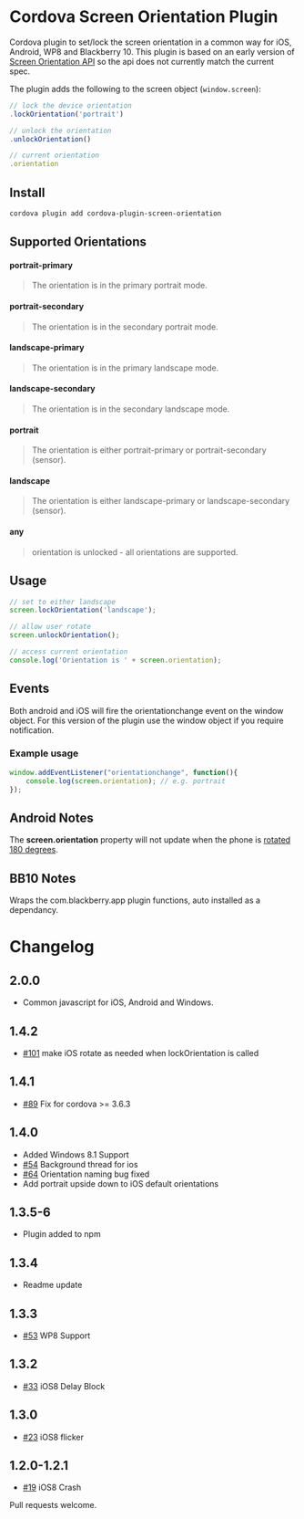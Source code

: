 <!--
# license: Licensed to the Apache Software Foundation (ASF) under one
#         or more contributor license agreements.  See the NOTICE file
#         distributed with this work for additional information
#         regarding copyright ownership.  The ASF licenses this file
#         to you under the Apache License, Version 2.0 (the
#         "License"); you may not use this file except in compliance
#         with the License.  You may obtain a copy of the License at
#
#           http://www.apache.org/licenses/LICENSE-2.0
#
#         Unless required by applicable law or agreed to in writing,
#         software distributed under the License is distributed on an
#         "AS IS" BASIS, WITHOUT WARRANTIES OR CONDITIONS OF ANY
#         KIND, either express or implied.  See the License for the
#         specific language governing permissions and limitations
#         under the License.
-->

# Cordova Screen Orientation Plugin

Cordova plugin to set/lock the screen orientation in a common way for iOS, Android, WP8 and Blackberry 10.  This plugin is based on an early version of [Screen Orientation API](http://www.w3.org/TR/screen-orientation/) so the api does not currently match the current spec.

The plugin adds the following to the screen object (`window.screen`):

```js
// lock the device orientation
.lockOrientation('portrait')

// unlock the orientation
.unlockOrientation()

// current orientation
.orientation
```

## Install


```bash
cordova plugin add cordova-plugin-screen-orientation
```

## Supported Orientations

#### portrait-primary
> The orientation is in the primary portrait mode.

#### portrait-secondary
> The orientation is in the secondary portrait mode.

#### landscape-primary
> The orientation is in the primary landscape mode.

#### landscape-secondary
> The orientation is in the secondary landscape mode.

#### portrait
> The orientation is either portrait-primary or portrait-secondary (sensor).

#### landscape
> The orientation is either landscape-primary or landscape-secondary (sensor).

#### any
>  orientation is  unlocked - all orientations are supported.

## Usage

```js
// set to either landscape
screen.lockOrientation('landscape');

// allow user rotate
screen.unlockOrientation();

// access current orientation
console.log('Orientation is ' + screen.orientation);
```

## Events

Both android and iOS will fire the orientationchange event on the window object.
For this version of the plugin use the window object if you require notification.


### Example usage

```js
window.addEventListener("orientationchange", function(){
    console.log(screen.orientation); // e.g. portrait
});
```

## Android Notes

The __screen.orientation__ property will not update when the phone is [rotated 180 degrees](http://www.quirksmode.org/dom/events/orientationchange.html).

## BB10 Notes

Wraps the com.blackberry.app plugin functions, auto installed as a dependancy.

# Changelog

## 2.0.0
* Common javascript for iOS, Android and Windows.

## 1.4.2
* [#101](https://github.com/gbenvenuti/cordova-plugin-screen-orientation/pull/101) make iOS rotate as needed when lockOrientation is called

## 1.4.1
* [#89](https://github.com/gbenvenuti/cordova-plugin-screen-orientation/pull/89) Fix for cordova >= 3.6.3

## 1.4.0
* Added Windows 8.1 Support
* [#54](https://github.com/gbenvenuti/cordova-plugin-screen-orientation/pull/54) Background thread for ios
* [#64](https://github.com/gbenvenuti/cordova-plugin-screen-orientation/pull/64) Orientation naming bug fixed
* Add portrait upside down to iOS default orientations

## 1.3.5-6
* Plugin added to npm

## 1.3.4
* Readme update

## 1.3.3
* [#53](https://github.com/gbenvenuti/cordova-plugin-screen-orientation/pull/53) WP8 Support

## 1.3.2

* [#33](https://github.com/gbenvenuti/cordova-plugin-screen-orientation/issues/33) iOS8 Delay Block

## 1.3.0

* [#23](https://github.com/gbenvenuti/cordova-plugin-screen-orientation/issues/23) iOS8 flicker

## 1.2.0-1.2.1

* [#19](https://github.com/gbenvenuti/cordova-plugin-screen-orientation/issues/19) iOS8 Crash



Pull requests welcome.
